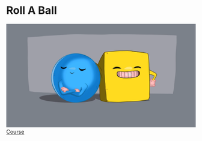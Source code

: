 # Roll A Ball

![Alt text](Image/Introduce.png)
[Course](https://learn.unity.com/project/roll-a-ball?uv=2019.4)
